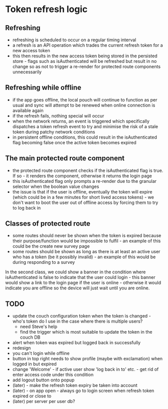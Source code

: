 # Token refresh logic

## Refreshing

- refreshing is scheduled to occur on a regular timing interval
- a refresh is an API operation which trades the current refresh token for a new access token
- this then results in the new access token being stored in the persisted store - flags such as isAuthenticated will be refreshed but result in no change so as not to trigger a re-render for protected route components unnecessarily

## Refreshing while offline

- if the app goes offline, the local pouch will continue to function as per usual and sync will attempt to be renewed when online connection is available again
- if the refresh fails, nothing special will occur
- when the network returns, an event is triggered which specifically dispatches a token refresh event to try and minimise the risk of a stale token during patchy network conditions
- in persistent offline conditions, this could result in the isAuthenticated flag becoming false once the active token becomes expired

## The main protected route component

- the protected route component checks if the isAuthenticated flag is true. If so - it renders the component, otherwise it returns the login page
- this isAuthenticated flag only prompts a re-render due to the granular selector when the boolean value changes 
- the issue is that if the user is offline, eventually the token will expire (which could be in a few minutes for short lived access tokens) - we don't want to boot the user out of offline access by forcing them to try to log back in

## Classes of protected route

- some routes should never be shown when the token is expired because their purpose/function would be impossible to fulfil - an example of this could be the create new survey page
- some routes should be shown as long as there is at least an active user who has a token (be it possibly invalid) - an example of this would be during responding to a survey

In the second class, we could show a banner in the condition where isAuthenticated is false to indicate that the user could login - this banner would show a link to the login page if the user is online - otherwise it would indicate you are offline so the device will just wait until you are online. 

## TODO

- update the couch configuration token when the token is changed - who's token do I use in the case where there is multiple users?
    - need Steve's help
    - find the trigger which is most suitable to update the token in the couch DB
- alert when token was expired but logged back in successfully
- redesign 
- you can't login while offline
- button in top right needs to show profile (maybe with exclamation) when logged in but expired
- change 'Welcome' - if active user show 'log back in to' etc. - get rid of enter access code under this condition 
- add logout button onto popup
- (later) - make the refresh token expiry be taken into account
- (later) - on app open - always go to login screen when refresh token expired or close to
- (later) per server per user db? 